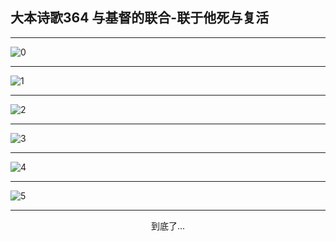 
## 大本诗歌364 与基督的联合-联于他死与复活
        
<div id="aplayer0"></div>

---

<img alt="0" data-original="https://cdn.jsdelivr.net/gh/k34869/shi/data/d0364/0">

---

<img alt="1" data-original="https://cdn.jsdelivr.net/gh/k34869/shi/data/d0364/1">

---

<img alt="2" data-original="https://cdn.jsdelivr.net/gh/k34869/shi/data/d0364/2">

---

<img alt="3" data-original="https://cdn.jsdelivr.net/gh/k34869/shi/data/d0364/3">

---

<img alt="4" data-original="https://cdn.jsdelivr.net/gh/k34869/shi/data/d0364/4">

---

<img alt="5" data-original="https://cdn.jsdelivr.net/gh/k34869/shi/data/d0364/5">

---

<p style="text-align: center">到底了...</p>

<script src="/js/dist-view.js"></script>

<script>
MAIN.id = 'd0364';
        
const ap0 = new APlayer({
    container: document.getElementById('aplayer0'),
    volume: 1,
    loop: 'none',
    preload: 'none',
    audio: [{
        name: '大本诗歌364.mp3',
        artist: '大本诗歌',
        url: 'https://res.wx.qq.com/voice/getvoice?mediaid=MzI0NTk3MDM5M18yMjQ3NDkyMDI3',
        cover: '/favicon'
    }]
});
</script>
